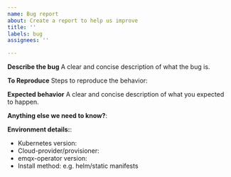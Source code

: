 ```yaml
---
name: Bug report
about: Create a report to help us improve
title: ''
labels: bug
assignees: ''

---
```


**Describe the bug**
A clear and concise description of what the bug is.

**To Reproduce**
Steps to reproduce the behavior:

**Expected behavior**
A clear and concise description of what you expected to happen.

**Anything else we need to know?**:

**Environment details:**:
- Kubernetes version:
- Cloud-provider/provisioner:
- emqx-operator version:
- Install method: e.g. helm/static manifests
